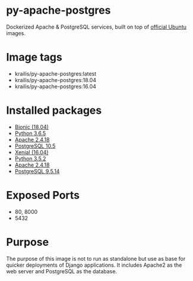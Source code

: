 # py-apache-postgres

Dockerized Apache & PostgreSQL services, built on top of [official Ubuntu](https://hub.docker.com/r/library/ubuntu/) images.

# Image tags
* krailis/py-apache-postgres:latest
* krailis/py-apache-postgres:18.04
* krailis/py-apache-postgres:16.04

# Installed packages
* [Bionic (18.04)](https://hub.docker.com/r/library/ubuntu/tags/18.04/)
 * [Python 3.6.5](https://www.python.org/downloads/release/python-365/)
 * [Apache 2.4.18](https://httpd.apache.org/docs/2.4/)
 * [PostgreSQL 10.5](https://www.postgresql.org/docs/10/static/release-10-5.html)
* [Xenial (16.04)](https://hub.docker.com/r/library/ubuntu/tags/16.04/)
 * [Python 3.5.2](https://www.python.org/download/releases/3.5.2/)
 * [Apache 2.4.18](https://httpd.apache.org/docs/2.4/)
 * [PostgreSQL 9.5.14](https://www.postgresql.org/docs/9.5/static/release-9-5-14.html)

# Exposed Ports
* 80, 8000
* 5432

# Purpose
The purpose of this image is not to run as standalone but use as base for quicker deployments of Django applications. It includes Apache2 as the web server and PostgreSQL as the database.
